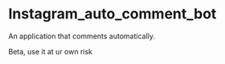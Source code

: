 # Instagram_auto_comment_bot
An application that comments automatically.

Beta, use it at ur own risk
